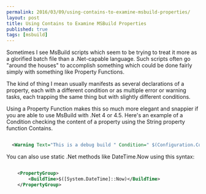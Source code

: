 ```yaml
---
permalink: 2016/03/09/using-contains-to-examine-msbuild-properties/
layout: post
title: Using Contains to Examine MSBuild Properties
published: true
tags: [msbuild]
---
```


Sometimes I see MsBuild scripts which seem to be trying to treat it more
as a glorified batch file than a .Net-capable language. Such scripts often go
"around the houses" to accomplish something which could be done fairly simply with
something like Property Functions.

The kind of thing I mean usually manifests as several declarations of a property, each
with a different condition or as multiple error or warning tasks, each trapping the same
thing but with slightly different conditions.

Using a Property Function makes this so much more elegant and snappier if you are able to
use MsBuild with .Net 4 or 4.5. Here's an example of a Condition checking the content of
a property using the String property function Contains.

```xml

  <Warning Text="This is a debug build " Condition=" $(Configuration.Contains('Debug')) " />

```

You can also use static .Net methods like DateTime.Now using this syntax:

```xml

    <PropertyGroup>
        <BuildTime>$([System.DateTime]::Now)</BuildTime>
    </PropertyGroup>

```
